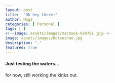 ```yaml
---
layout: post
title:  "Uh hey there!"
author: Noga
categories: [ Personal ]
tags: [ ]
<!--image: assets/images/macbook-924781.jpg-->
image: assets/images/horseshoe.jpg
description: "."
featured: true
---
```


#### Just testing the waters...
for now, still working the kinks out.
